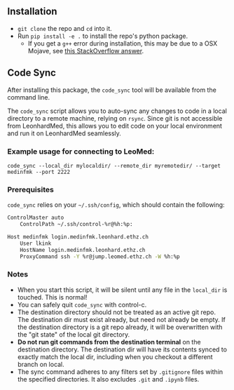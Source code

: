 
## Installation
* `git clone` the repo and `cd` into it.
* Run `pip install -e .` to install the repo's python package.
  * If you get a `g++` error during installation, this may be due to a OSX Mojave, see [this StackOverflow answer](https://stackoverflow.com/questions/52509602/cant-compile-c-program-on-a-mac-after-upgrade-to-mojave).

## Code Sync

After installing this package, the `code_sync` tool will be available from the command line. 

The `code_sync` script allows you to auto-sync any changes to code in a local directory to a remote machine, relying on `rsync`. 
Since git is not accessible from LeonhardMed, this allows you to edit code on your local environment and run it on LeonhardMed seamlessly.


### Example usage for connecting to LeoMed:
`code_sync --local_dir mylocaldir/ --remote_dir myremotedir/ --target medinfmk --port 2222`

### Prerequisites

`code_sync` relies on your `~/.ssh/config`, which should contain the following:

```bash
ControlMaster auto
    ControlPath ~/.ssh/control-%r@%h:%p:

Host medinfmk login.medinfmk.leonhard.ethz.ch
    User lkink
    HostName login.medinfmk.leonhard.ethz.ch
    ProxyCommand ssh -Y %r@jump.leomed.ethz.ch -W %h:%p
```

### Notes
* When you start this script, it will be silent until any file in the `local_dir` is touched. This is normal!
* You can safely quit `code_sync` with control-c.
* The destination directory should not be treated as an active git repo. 
The destination dir must exist already, but need not already be empty.
If the destination directory is a git repo already, it will be overwritten with the "git state" of the local git directory. 
* **Do not run git commands from the destination terminal** on the destination directory. 
The destination dir will have its contents synced to exactly match the local dir, including when you checkout a different branch on local. 
* The sync command adheres to any filters set by `.gitignore` files within the specified directories.
It also excludes `.git` and `.ipynb` files.
